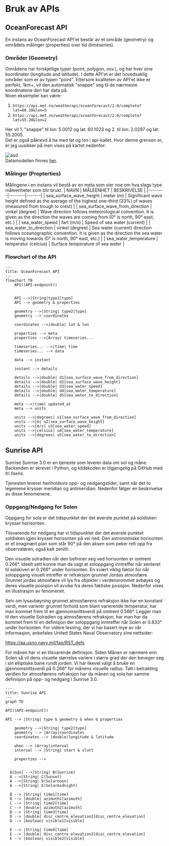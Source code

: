 # Bruk av APIs

## OceanForecast API
En instans av OceanForecast API'et består av et område (geometry) og områdets målinger (properties) over tid (timeseries).

### Områder (Geometry)
Områdene har forskjellige typer (point, polygon, osv.), og har hver sine koordinater (longitude and latitude). I dette API'et er det hovedsaklig områder som er av typen "point". Ettersom kvaliteten av API'et ikke er perfekt, 1km+, vil den automatisk "snappe" seg til de nærmeste koordinatene den har data på.<br>
Noen eksempler kan være:
1. `https://api.met.no/weatherapi/oceanforecast/2.0/complete?lat=60.10&lon=5`
2. `https://api.met.no/weatherapi/oceanforecast/2.0/complete?lat=55.20&lon=2`

Her vil 1. "snappe" til lon: 5.0012 og lat: 60.1023 og 2. til lon: 2.0297 og lat: 55.2005.<br>
Det er også påkrevd å ha med lat og lon i api-kallet. Hvor denne grensen er, er jeg uusikker på men vises på kartet nedenfor:

![asd](https://docs.api.met.no/doc/assets/oceanforecast_area.png)<br>
Datamodellen finnes [her](https://docs.api.met.no/doc/oceanforecast/datamodel).

### Målinger (Propterties)
Målingene i en instans vil bestå av en meta som sier noe om hva slags type måleenheter som blir brukt.
| NAVN | MÅLEENHET | BESKRIVELSE |
|--------|--------|-------|
| sea_surface_wave_height | meter (m) | Significant wave height defined as the average of the highest one-third (33%) of waves (measured from trough to crest) |
| sea_surface_wave_from_direction | vinkel (degree) | Wave direction follows meteorological convention. It is given as the direction the waves are coming from (0° is north, 90° east, etc.) |
| sea_water_speed | fart (m/s) | Speed of sea water (current) |
| sea_water_to_direction | vinkel (degree) | Sea water (current) direction follows oceanographic convention. It is given as the direction the sea water is moving towards (0° is north, 90° east, etc.) |
| sea_water_temperature | temperatur (celcius) | Surface temperature of sea water |



### Flowchart of the API
```mermaid
---
title: OceanForecast API
---
flowchart TB
    API((API-endpoint))


    API -->|String|type1[type]
    API --> geometry & properties

    geometry -->|String| type2[type]
    geometry --> coordinates
    
    coordinates -->|double| lat & lon

    properties --> meta
    properties -->|Array| timeseries...

    timeseries... -->|time| time
    timeseries... --> data

    data --> instant

    instant --> details

    details -->|double| d1[sea_surface_wave_from_direction]
    details -->|double| d2[sea_surface_wave_height]
    details -->|double| d3[sea_water_speed]
    details -->|double| d4[sea_water_temperature]
    details -->|double| d5[sea_water_to_direction]

    meta -->|time| updated_at
    meta --> units

    units -->|degrees| u1[sea_surface_wave_from_direction]
    units -->|m| u2[sea_surface_wave_height]
    units -->|m/s| u3[sea_water_speed]
    units -->|celsius| u4[sea_water_temperature]
    units -->|degrees| u5[sea_water_to_direction]
```

## Sunrise API

Sunrise
Sunrise 3.0 er en tjeneste som leverer data om sol og måne. Backenden er skrevet i Python, og kildekoden er tilgjengelig på GitHub med fri lisens.

Tjenesten leverer henholdsvis opp- og nedgangstider, samt når det to legemene krysser meridian og antimeridian. Nedenfor følger en beskrivelse av disse fenomenene.

### Oppgang/Nedgang for Solen
Oppgang for sola er det tidspunktet der det øverste punktet på soldisken krysser horisonten.

Tilsvarende for nedgang har vi tidspunktet der det øverste punktet soldisken igjen krysser horisonten på vei ned. Den astronomiske horisonten er et imaginært plan som står 90° på den aksen som peker rett opp fra observatøren, også kalt zenith.

Den visuelle solradien når den befinner seg ved horisonten er omtrent 0.266°. Ideelt sett kunne man da sagt at soloppgang inntreffer når senteret til solskiven er 0.266° under horisonten. En svært viktig faktor for når soloppgang visuelt intreffer er refraksjon grunnet Jordas atmosfære. Grunnet jordas atmosfære vil lys fra objekter i verdensrommet avbøyes og deres visuelle posisjon vil avvike fra deres faktiske posisjon. Nedenfor vises en illustrasjon av fenomenet.

Selv om lysavbøyning grunnet atmosfærens refraksjon ikke har en konstant verdi, men varierer grunnet forhold som blant varierende temperatur, har man kommet frem til en gjennomsnittsverdi på omtrent 0.566°. Legger man til den visuelle Solradien og atmosfærens refraksjon, har man har da kommet frem til en definisjon der soloppgang inntreffer når Solen er 0.833° under horisonten. For videre lesning, der vi har basert mye av vår informasjon, anbefales United States Naval Observatory sine nettsider:

https://aa.usno.navy.mil/faq/RST_defs

For månen har vi en tilsvarende definisjon. Siden Månen er nærmere enn Solen så vil dens visuelle størrelse variere i større grad der den beveger seg i sin elliptiske bane rundt jorden. Vi har likevel valgt å bruke en gjennomsnittsverdi på 0.266° for månens visuelle radius. Tatt i betrakting verdien for atmosfærens refraksjon har da månen og sola har samme definisjon på opp- og nedgang i Sunrise 3.0.

```mermaid
---
title: Sunrise API
---
graph TD

API((API-endpoint))

API --> |String| type & geometry & when & properties

    geometry -->|String| type2[type]
    geometry --> |Array|coordinates
    coordinates --> |double|longitude & latitude

    when --> |Array|interval
    interval --> |String| start & slutt

    properties --> 


  A[Sun] -->|String| B(Sunrise)
  A -->|String| C(Sunset)
  A -->|String| D(Solarnoon)
  A -->|String| E(Solarmidnight)

  B --> |String| time1[time]
  B --> |double| azimuth1[azimuth]
  C --> |String| time2[time]
  C --> |double| azimuth2[azimuth]
  D --> |String| time3[time]
  D --> |double| disc_centre_elevation1[disc_centre_elevation]
  D --> |boolean| visible1[visible]

  E --> |String| time4[time]
  E --> |double| disc_centre_elevation2[disc_centre_elevation]
  E --> |boolean| visible2[visible]

```




  

